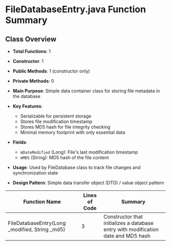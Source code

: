 # FileDatabaseEntry.java Function Summary

## Class Overview

- __Total Functions__: 1

- __Constructor__: 1

- __Public Methods__: 1 (constructor only)

- __Private Methods__: 0

- __Main Purpose__: Simple data container class for storing file metadata in the database

- __Key Features__:

  - Serializable for persistent storage
  - Stores file modification timestamp
  - Stores MD5 hash for file integrity checking
  - Minimal memory footprint with only essential data

- __Fields__:

  - `mDateModified` (Long): File's last modification timestamp
  - `mMD5` (String): MD5 hash of the file content

- __Usage__: Used by FileDatabase class to track file changes and synchronization state

- __Design Pattern__: Simple data transfer object (DTO) / value object pattern

| Function Name | Lines of Code | Summary |
|---------------|---------------|---------|
| FileDatabaseEntry(Long _modified, String _md5) | 3 | Constructor that initializes a database entry with modification date and MD5 hash |